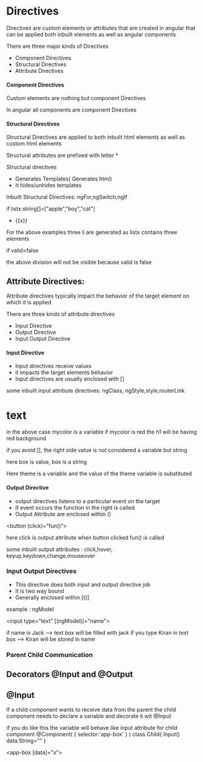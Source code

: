 # Directives

Directives are custom elements or attributes
that are created in angular that can be applied
both inbuilt elements as well as angular components

There are three major kinds of Directives

* Component Directives
* Structural Directives
* Attribute Directives

#### Component Directives

Custom elements are nothing but component Directives

In angular all components are component Directives

#### Structural Directives

Structural Directives are applied to both inbuilt html elements
as well as custom html elements

Structural attributes are prefixed with letter *

Structural directives 
* Generates Templates( Generates html)
* It hides/unhides templates

Inbuilt Structural Directives: ngFor,ngSwitch,ngIf

if listx:string[]=["apple","boy","cat"]

<ul>
   <li *ngFor="let x of listx">{{x}} </li>
</ul>

For the above examples three li are generated as listx contains three elements

if valid=false

<div class="data" *ngIf="valid"> </div>

the above division will not be visible because valid is false

Attribute Directives:
-----------------------

Attribute directives typically impact the behavior of the target
element on which it is applied

There are three kinds of attribute directives

* Input Directive
* Output Directive
* Input Output Directive

#### Input Directive

* Input directives receive values 
* it impacts the target elements behavior
* Input directives are usually enclosed with []

 some inbuilt input attribute directives: ngClass, ngStyle,style,routerLink

 <h1 [style.backgroundColor]='mycolor'>text</h1>

 in the above case mycolor is a variable if mycolor is red the h1 will be having
 red background

if you avoid [], the right side value is not considered a variable but string

<div ngClass="box"></div>

  here box is value, box is a string

<div [ngClass]="theme"></div>

   Here theme is a variable and the value of the theme variable is
   substituted

#### Output Directive

* output directives listens to a particular event on the target
* if event occurs the function in the right is called
* Output Attribute are enclosed within ()

<button (click)="fun()"></button>

here click is output attribute
when button clicked fun() is called

some inbuilt output attributes : click,hover, keyup,keydown,change,mouseover

### Input Output Directives

* This directive does both input and output directive job
* It is two way bound
* Generally enclosed within [()]

example : ngModel

<input type="text" [(ngModel)]="name">

if name is Jack --> text box will be filled with jack
if you type Kiran in text box --> Kiran will be stored in name

### Parent Child Communication

Decorators @Input and @Output
----------------------------

@Input
---------

If a child component wants to receive data from the parent
the child component needs to declare a variable and decorate it
wit @Input

if you do like this the variable will behave like input attribute
for child component
@Component(
    {
        selector:'app-box'
    }
)
class Child{
  Input()  data:String=""
}

<app-box [data]="x"></app-box>